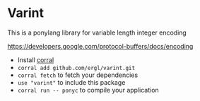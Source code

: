 # Varint
This is a ponylang library for variable length integer encoding

https://developers.google.com/protocol-buffers/docs/encoding

* Install [corral](https://github.com/ponylang/corral)
* `corral add github.com/ergl/varint.git`
* `corral fetch` to fetch your dependencies
* `use "varint"` to include this package
* `corral run -- ponyc` to compile your application
